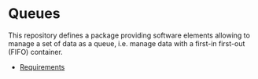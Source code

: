 # Queues

This repository defines a package providing software elements allowing to manage
a set of data as a queue, i.e. manage data with a first-in first-out (FIFO)
container.

* [Requirements](/doc/Queues_Requirements.md)